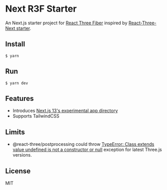 # Next R3F Starter

An Next.js starter project for [React Three Fiber](https://github.com/pmndrs/react-three-fiber) inspired by [React-Three-Next starter](https://github.com/pmndrs/react-three-next).

## Install

```
$ yarn
```

## Run

```
$ yarn dev
```

## Features

- Introduces [Next.js 13's experimental app directory](https://beta.nextjs.org/docs/routing/fundamentals)
- Supports TailwindCSS

## Limits

- @react-three/postprocessing could throw [TypeError: Class extends value undefined is not a constructor or null](https://github.com/pmndrs/postprocessing/issues/444) exception for latest Three.js versions.

## License

MIT
